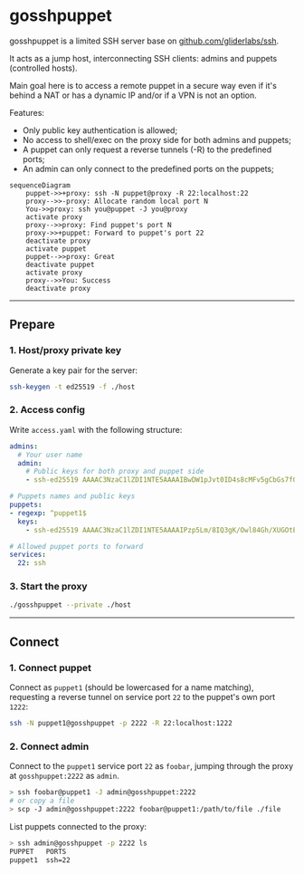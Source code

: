 # gosshpuppet

gosshpuppet is a limited SSH server base on [github.com/gliderlabs/ssh](https://github.com/gliderlabs/ssh).

It acts as a jump host, interconnecting SSH clients: admins and puppets (controlled hosts).

Main goal here is to access a remote puppet in a secure way even if it's behind a NAT or has a dynamic IP and/or if a VPN is not an option.

Features:

- Only public key authentication is allowed;
- No access to shell/exec on the proxy side for both admins and puppets;
- A puppet can only request a reverse tunnels (-R) to the predefined ports;
- An admin can only connect to the predefined ports on the puppets;

```mermaid
sequenceDiagram
    puppet->>+proxy: ssh -N puppet@proxy -R 22:localhost:22
    proxy-->>-proxy: Allocate random local port N
    You->>proxy: ssh you@puppet -J you@proxy
    activate proxy
    proxy-->>proxy: Find puppet's port N
    proxy->>+puppet: Forward to puppet's port 22
    deactivate proxy
    activate puppet
    puppet-->>proxy: Great
    deactivate puppet
    activate proxy
    proxy-->>You: Success
    deactivate proxy
```

---

## Prepare

### 1. Host/proxy private key

Generate a key pair for the server:

```bash
ssh-keygen -t ed25519 -f ./host
```

### 2. Access config

Write `access.yaml` with the following structure:

```yaml
admins:
  # Your user name
  admin:
    # Public keys for both proxy and puppet side 
    - ssh-ed25519 AAAAC3NzaC1lZDI1NTE5AAAAIBwDW1pJvt0ID4s8cMFv5gCbGs7fO8Mc3smf3hd8umwG admin@localhost

# Puppets names and public keys
puppets:
- regexp: ^puppet1$
  keys:
    - ssh-ed25519 AAAAC3NzaC1lZDI1NTE5AAAAIPzp5Lm/8IQ3gK/Owl84Gh/XUGOtE+vStFXB6rCmaFdK puppet1@localhost

# Allowed puppet ports to forward
services:
  22: ssh
```

### 3. Start the proxy

```bash
./gosshpuppet --private ./host
```

---

## Connect

### 1. Connect puppet

Connect as `puppet1` (should be lowercased for a name matching), requesting a reverse tunnel on service port `22` to the puppet's own port `1222`:

```bash
ssh -N puppet1@gosshpuppet -p 2222 -R 22:localhost:1222
```

### 2. Connect admin

Connect to the `puppet1` service port `22` as `foobar`, jumping through the proxy at `gosshpuppet:2222` as `admin`.

```sh
> ssh foobar@puppet1 -J admin@gosshpuppet:2222
# or copy a file
> scp -J admin@gosshpuppet:2222 foobar@puppet1:/path/to/file ./file
```

List puppets connected to the proxy:

```bash
> ssh admin@gosshpuppet -p 2222 ls
PUPPET   PORTS
puppet1  ssh=22
```

